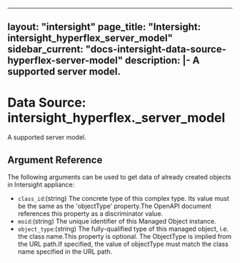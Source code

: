 
---
layout: "intersight"
page_title: "Intersight: intersight_hyperflex_server_model"
sidebar_current: "docs-intersight-data-source-hyperflex-server-model"
description: |-
A supported server model.
---

# Data Source: intersight_hyperflex._server_model
A supported server model.
## Argument Reference
The following arguments can be used to get data of already created objects in Intersight appliance:
* `class_id`:(string) The concrete type of this complex type. Its value must be the same as the 'objectType' property.The OpenAPI document references this property as a discriminator value. 
* `moid`:(string) The unique identifier of this Managed Object instance. 
* `object_type`:(string) The fully-qualified type of this managed object, i.e. the class name.This property is optional. The ObjectType is implied from the URL path.If specified, the value of objectType must match the class name specified in the URL path. 

